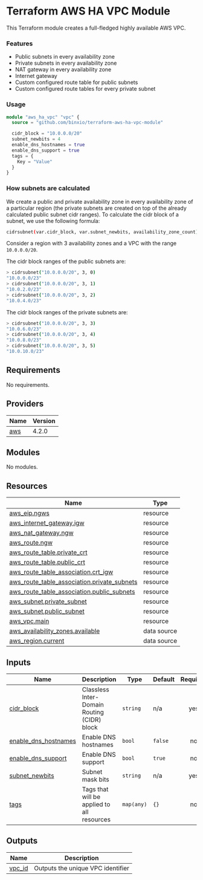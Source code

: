 # Terraform AWS HA VPC Module

This Terraform module creates a full-fledged highly available AWS VPC.

### Features

- Public subnets in every availability zone
- Private subnets in every availability zone
- NAT gateway in every availability zone
- Internet gateway
- Custom configured route table for public subnets
- Custom configured route tables for every private subnet

### Usage

```terraform
module "aws_ha_vpc" "vpc" {
  source = "github.com/binxio/terraform-aws-ha-vpc-module"

  cidr_block = "10.0.0.0/20"
  subnet_newbits = 4
  enable_dns_hostnames = true
  enable_dns_support = true
  tags = {
    Key = "Value"
  }
}
```

### How subnets are calculated

We create a public and private availability zone in every availability zone of a particular region (the private subnets are created on top of the already calculated public subnet cidr ranges). To calculate the cidr block of a subnet, we use the following formula:

```sh
cidrsubnet(var.cidr_block, var.subnet_newbits, availability_zone_count)
```

Consider a region with 3 availability zones and a VPC with the range `10.0.0.0/20`.

The cidr block ranges of the public subnets are: 
```sh
> cidrsubnet("10.0.0.0/20", 3, 0)
"10.0.0.0/23"
> cidrsubnet("10.0.0.0/20", 3, 1)
"10.0.2.0/23"
> cidrsubnet("10.0.0.0/20", 3, 2)
"10.0.4.0/23"
```

The cidr block ranges of the private subnets are: 
```sh
> cidrsubnet("10.0.0.0/20", 3, 3)
"10.0.6.0/23"
> cidrsubnet("10.0.0.0/20", 3, 4)
"10.0.8.0/23"
> cidrsubnet("10.0.0.0/20", 3, 5)
"10.0.10.0/23"
```

<!-- BEGINNING OF PRE-COMMIT-TERRAFORM DOCS HOOK -->
## Requirements

No requirements.

## Providers

| Name | Version |
|------|---------|
| <a name="provider_aws"></a> [aws](#provider\_aws) | 4.2.0 |

## Modules

No modules.

## Resources

| Name | Type |
|------|------|
| [aws_eip.ngws](https://registry.terraform.io/providers/hashicorp/aws/latest/docs/resources/eip) | resource |
| [aws_internet_gateway.igw](https://registry.terraform.io/providers/hashicorp/aws/latest/docs/resources/internet_gateway) | resource |
| [aws_nat_gateway.ngw](https://registry.terraform.io/providers/hashicorp/aws/latest/docs/resources/nat_gateway) | resource |
| [aws_route.ngw](https://registry.terraform.io/providers/hashicorp/aws/latest/docs/resources/route) | resource |
| [aws_route_table.private_crt](https://registry.terraform.io/providers/hashicorp/aws/latest/docs/resources/route_table) | resource |
| [aws_route_table.public_crt](https://registry.terraform.io/providers/hashicorp/aws/latest/docs/resources/route_table) | resource |
| [aws_route_table_association.crt_igw](https://registry.terraform.io/providers/hashicorp/aws/latest/docs/resources/route_table_association) | resource |
| [aws_route_table_association.private_subnets](https://registry.terraform.io/providers/hashicorp/aws/latest/docs/resources/route_table_association) | resource |
| [aws_route_table_association.public_subnets](https://registry.terraform.io/providers/hashicorp/aws/latest/docs/resources/route_table_association) | resource |
| [aws_subnet.private_subnet](https://registry.terraform.io/providers/hashicorp/aws/latest/docs/resources/subnet) | resource |
| [aws_subnet.public_subnet](https://registry.terraform.io/providers/hashicorp/aws/latest/docs/resources/subnet) | resource |
| [aws_vpc.main](https://registry.terraform.io/providers/hashicorp/aws/latest/docs/resources/vpc) | resource |
| [aws_availability_zones.available](https://registry.terraform.io/providers/hashicorp/aws/latest/docs/data-sources/availability_zones) | data source |
| [aws_region.current](https://registry.terraform.io/providers/hashicorp/aws/latest/docs/data-sources/region) | data source |

## Inputs

| Name | Description | Type | Default | Required |
|------|-------------|------|---------|:--------:|
| <a name="input_cidr_block"></a> [cidr\_block](#input\_cidr\_block) | Classless Inter-Domain Routing (CIDR) block | `string` | n/a | yes |
| <a name="input_enable_dns_hostnames"></a> [enable\_dns\_hostnames](#input\_enable\_dns\_hostnames) | Enable DNS hostnames | `bool` | `false` | no |
| <a name="input_enable_dns_support"></a> [enable\_dns\_support](#input\_enable\_dns\_support) | Enable DNS support | `bool` | `true` | no |
| <a name="input_subnet_newbits"></a> [subnet\_newbits](#input\_subnet\_newbits) | Subnet mask bits | `string` | n/a | yes |
| <a name="input_tags"></a> [tags](#input\_tags) | Tags that will be applied to all resources | `map(any)` | `{}` | no |

## Outputs

| Name | Description |
|------|-------------|
| <a name="output_vpc_id"></a> [vpc\_id](#output\_vpc\_id) | Outputs the unique VPC identifier |
<!-- END OF PRE-COMMIT-TERRAFORM DOCS HOOK -->
